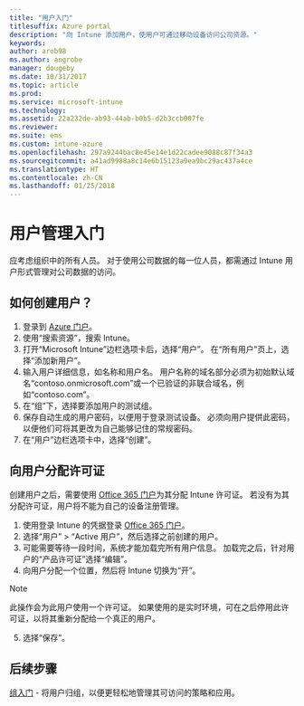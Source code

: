 ```yaml
---
title: "用户入门"
titlesuffix: Azure portal
description: "向 Intune 添加用户，使用户可通过移动设备访问公司资源。"
keywords: 
author: arob98
ms.author: angrobe
manager: dougeby
ms.date: 10/31/2017
ms.topic: article
ms.prod: 
ms.service: microsoft-intune
ms.technology: 
ms.assetid: 22a232de-ab93-44ab-b0b5-d2b3ccb007fe
ms.reviewer: 
ms.suite: ems
ms.custom: intune-azure
ms.openlocfilehash: 297a9244bac8e45e14e1d22cadee9088c87f34a3
ms.sourcegitcommit: a41ad9988a8c14e6b15123a9ea9bc29ac437a4ce
ms.translationtype: HT
ms.contentlocale: zh-CN
ms.lasthandoff: 01/25/2018
---
```

# <a name="get-started-with-managing-users"></a>用户管理入门

应考虑组织中的所有人员。 对于使用公司数据的每一位人员，都需通过 Intune 用户形式管理对公司数据的访问。

## <a name="how-do-i-create-a-user"></a>如何创建用户？

1. 登录到 [Azure 门户](https://portal.azure.com)。
2. 使用“搜索资源”，搜索 Intune。
3. 打开“Microsoft Intune”边栏选项卡后，选择“用户”。 在“所有用户”页上，选择“添加新用户”。
4. 输入用户详细信息，如名称和用户名。 用户名称的域名部分必须为初始默认域名“contoso.onmicrosoft.com”或一个已验证的非联合域名，例如“contoso.com”。
5. 在“组”下，选择要添加用户的测试组。
6. 保存自动生成的用户密码，以便用于登录测试设备。 必须向用户提供此密码，以便他们可将其更改为自己能够记住的常规密码。
7. 在“用户”边栏选项卡中，选择“创建”。

## <a name="assigning-licenses-to-users"></a>向用户分配许可证

创建用户之后，需要使用 [Office 365 门户](http://go.microsoft.com/fwlink/p/?LinkId=698854)为其分配 Intune 许可证。 若没有为其分配许可证，用户将不能为自己的设备注册管理。

1. 使用登录 Intune 的凭据登录 [Office 365 门户](http://go.microsoft.com/fwlink/p/?LinkId=698854)。
2. 选择“用户” > “Active 用户”，然后选择之前创建的用户。
3. 可能需要等待一段时间，系统才能加载完所有用户信息。 加载完之后，针对用户的“产品许可证”选择“编辑”。
4. 向用户分配一个位置，然后将 Intune 切换为“开”。

 > [!NOTE]
 > 此操作会为此用户使用一个许可证。 如果使用的是实时环境，可在之后停用此许可证，以将其重新分配给一个真正的用户。

5. 选择“保存”。

## <a name="next-steps"></a>后续步骤

[组入门](get-started-groups.md) - 将用户归组，以便更轻松地管理其可访问的策略和应用。
